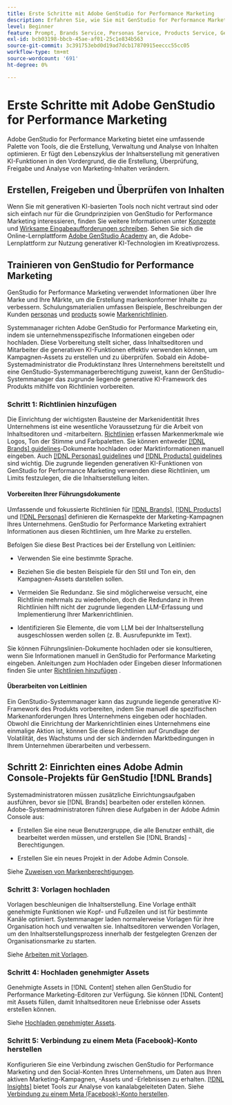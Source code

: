 ```yaml
---
title: Erste Schritte mit Adobe GenStudio for Performance Marketing
description: Erfahren Sie, wie Sie mit GenStudio for Performance Marketing beginnen, um neue markenorientierte Marketinginhalte zu generieren.
level: Beginner
feature: Prompt, Brands Service, Personas Service, Products Service, Generative AI, Guidelines
exl-id: bcb03198-bbcb-45ae-af01-25c1e834b563
source-git-commit: 3c391753ebd0d19ad7dcb17870915eeccc55cc05
workflow-type: tm+mt
source-wordcount: '691'
ht-degree: 0%

---
```


# Erste Schritte mit Adobe GenStudio for Performance Marketing

Adobe GenStudio for Performance Marketing bietet eine umfassende Palette von Tools, die die Erstellung, Verwaltung und Analyse von Inhalten optimieren. Er fügt den Lebenszyklus der Inhaltserstellung mit generativen KI-Funktionen in den Vordergrund, die die Erstellung, Überprüfung, Freigabe und Analyse von Marketing-Inhalten verändern.

## Erstellen, Freigeben und Überprüfen von Inhalten

Wenn Sie mit generativen KI-basierten Tools noch nicht vertraut sind oder sich einfach nur für die Grundprinzipien von GenStudio for Performance Marketing interessieren, finden Sie weitere Informationen unter [Konzepte](concepts.md) und [Wirksame Eingabeaufforderungen schreiben](effective-prompts.md). Sehen Sie sich die Online-Lernplattform [Adobe GenStudio Academy](https://learningmanager.adobe.com/genstudioacademy) an, die Adobe-Lernplattform zur Nutzung generativer KI-Technologien im Kreativprozess.

## Trainieren von GenStudio for Performance Marketing

GenStudio for Performance Marketing verwendet Informationen über Ihre Marke und Ihre Märkte, um die Erstellung markenkonformer Inhalte zu verbessern. Schulungsmaterialien umfassen Beispiele, Beschreibungen der Kunden [personas](/help/user-guide/guidelines/personas.md) und [products](/help/user-guide/guidelines/products.md) sowie [Markenrichtlinien](/help/user-guide/guidelines/overview.md).

Systemmanager richten Adobe GenStudio for Performance Marketing ein, indem sie unternehmensspezifische Informationen eingeben oder hochladen. Diese Vorbereitung stellt sicher, dass Inhaltseditoren und Mitarbeiter die generativen KI-Funktionen effektiv verwenden können, um Kampagnen-Assets zu erstellen und zu überprüfen. Sobald ein Adobe-Systemadministrator die Produktinstanz Ihres Unternehmens bereitstellt und eine GenStudio-Systemmanagerberechtigung zuweist, kann der GenStudio-Systemmanager das zugrunde liegende generative KI-Framework des Produkts mithilfe von Richtlinien vorbereiten.

### Schritt 1: Richtlinien hinzufügen

Die Einrichtung der wichtigsten Bausteine der Markenidentität Ihres Unternehmens ist eine wesentliche Voraussetzung für die Arbeit von Inhaltseditoren und -mitarbeitern. [Richtlinien](./guidelines/overview.md) erfassen Markenmerkmale wie Logos, Ton der Stimme und Farbpaletten. Sie können entweder [[!DNL Brands] guidelines](./guidelines/brands.md)-Dokumente hochladen oder Marktinformationen manuell eingeben. Auch [[!DNL Personas] guidelines](./guidelines/personas.md) und [[!DNL Products] guidelines](./guidelines/products.md) sind wichtig. Die zugrunde liegenden generativen KI-Funktionen von GenStudio for Performance Marketing verwenden diese Richtlinien, um Limits festzulegen, die die Inhaltserstellung leiten.

#### Vorbereiten Ihrer Führungsdokumente

Umfassende und fokussierte Richtlinien für [[!DNL Brands]](./guidelines/brands.md), [[!DNL Products]](./guidelines/products.md) und [[!DNL Personas]](./guidelines/personas.md) definieren die Kernaspekte der Marketing-Kampagnen Ihres Unternehmens. GenStudio for Performance Marketing extrahiert Informationen aus diesen Richtlinien, um Ihre Marke zu erstellen.

Befolgen Sie diese Best Practices bei der Erstellung von Leitlinien:

* Verwenden Sie eine bestimmte Sprache.

* Beziehen Sie die besten Beispiele für den Stil und Ton ein, den Kampagnen-Assets darstellen sollen.

* Vermeiden Sie Redundanz. Sie sind möglicherweise versucht, eine Richtlinie mehrmals zu wiederholen, doch die Redundanz in Ihren Richtlinien hilft nicht der zugrunde liegenden LLM-Erfassung und Implementierung Ihrer Markenrichtlinien.

* Identifizieren Sie Elemente, die vom LLM bei der Inhaltserstellung ausgeschlossen werden sollen (z. B. Ausrufepunkte im Text).

Sie können Führungslinien-Dokumente hochladen oder sie konsultieren, wenn Sie Informationen manuell in GenStudio for Performance Marketing eingeben. Anleitungen zum Hochladen oder Eingeben dieser Informationen finden Sie unter [Richtlinien hinzufügen](./guidelines/overview.md) .

#### Überarbeiten von Leitlinien

Ein GenStudio-Systemmanager kann das zugrunde liegende generative KI-Framework des Produkts vorbereiten, indem Sie manuell die spezifischen Markenanforderungen Ihres Unternehmens eingeben oder hochladen. Obwohl die Einrichtung der Markenrichtlinien eines Unternehmens eine einmalige Aktion ist, können Sie diese Richtlinien auf Grundlage der Volatilität, des Wachstums und der sich ändernden Marktbedingungen in Ihrem Unternehmen überarbeiten und verbessern.

## Schritt 2: Einrichten eines Adobe Admin Console-Projekts für GenStudio [!DNL Brands]

Systemadministratoren müssen zusätzliche Einrichtungsaufgaben ausführen, bevor sie [!DNL Brands] bearbeiten oder erstellen können. Adobe-Systemadministratoren führen diese Aufgaben in der Adobe Admin Console aus:

* Erstellen Sie eine neue Benutzergruppe, die alle Benutzer enthält, die bearbeitet werden müssen, und erstellen Sie [!DNL Brands] -Berechtigungen.

* Erstellen Sie ein neues Projekt in der Adobe Admin Console.

Siehe [Zuweisen von Markenberechtigungen](configure-brand-permissions.md).

### Schritt 3: Vorlagen hochladen

Vorlagen beschleunigen die Inhaltserstellung. Eine Vorlage enthält genehmigte Funktionen wie Kopf- und Fußzeilen und ist für bestimmte Kanäle optimiert. Systemmanager laden normalerweise Vorlagen für ihre Organisation hoch und verwalten sie. Inhaltseditoren verwenden Vorlagen, um den Inhaltserstellungsprozess innerhalb der festgelegten Grenzen der Organisationsmarke zu starten.

Siehe [Arbeiten mit Vorlagen](./content/use-templates.md).

### Schritt 4: Hochladen genehmigter Assets

Genehmigte Assets in [!DNL Content] stehen allen GenStudio for Performance Marketing-Editoren zur Verfügung. Sie können [!DNL Content] mit Assets füllen, damit Inhaltseditoren neue Erlebnisse oder Assets erstellen können.

Siehe [Hochladen genehmigter Assets](./content/manage-assets.md).

### Schritt 5: Verbindung zu einem Meta (Facebook)-Konto herstellen

Konfigurieren Sie eine Verbindung zwischen GenStudio for Performance Marketing und den Social-Konten Ihres Unternehmens, um Daten aus Ihren aktiven Marketing-Kampagnen, -Assets und -Erlebnissen zu erhalten. [[!DNL Insights]](./insights/overview.md) bietet Tools zur Analyse von kanalabgeleiteten Daten. Siehe [Verbindung zu einem Meta (Facebook)-Konto herstellen](./insights/connect-channel.md#meta-ads-connect).
